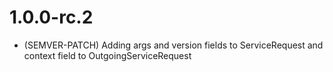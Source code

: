 # 1.0.0-rc.2

- (SEMVER-PATCH) Adding args and version fields to ServiceRequest and context field to OutgoingServiceRequest